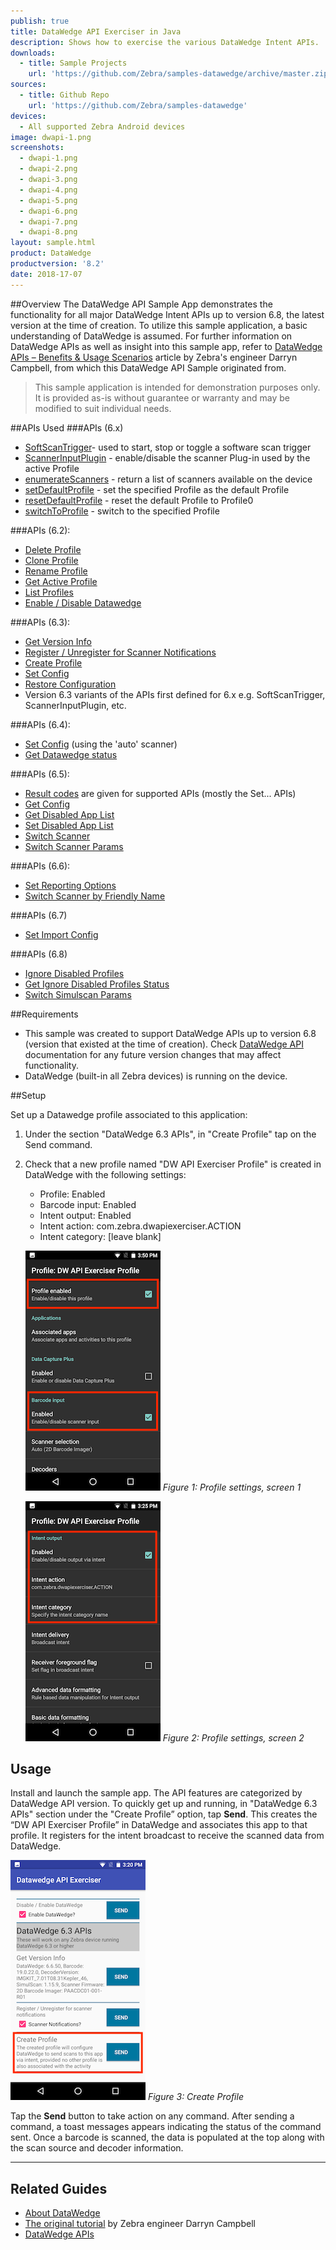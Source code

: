 ```yaml
---
publish: true
title: DataWedge API Exerciser in Java
description: Shows how to exercise the various DataWedge Intent APIs.
downloads:
  - title: Sample Projects
    url: 'https://github.com/Zebra/samples-datawedge/archive/master.zip'
sources:
  - title: Github Repo
    url: 'https://github.com/Zebra/samples-datawedge'
devices:
  - All supported Zebra Android devices
image: dwapi-1.png
screenshots:
  - dwapi-1.png
  - dwapi-2.png
  - dwapi-3.png
  - dwapi-4.png
  - dwapi-5.png
  - dwapi-6.png
  - dwapi-7.png
  - dwapi-8.png
layout: sample.html
product: DataWedge
productversion: '8.2'
date: 2018-17-07
---
```


##Overview 
The DataWedge API Sample App demonstrates the functionality for all major DataWedge Intent APIs up to version 6.8, the latest version at the time of creation. To utilize this sample application, a basic understanding of DataWedge is assumed.  For further information on DataWedge APIs as well as insight into this sample app, refer to [DataWedge APIs – Benefits & Usage Scenarios](https://developer.zebra.com/community/home/blog/2017/06/27/datawedge-apis-benefits-challenges) article by Zebra's engineer Darryn Campbell, from which this DataWedge API Sample originated from. 

> This sample application is intended for demonstration purposes only. It is provided as-is without guarantee or warranty and may be modified to suit individual needs. 

##APIs Used
###APIs (6.x)
* [SoftScanTrigger](../../api/softscantrigger/)- used to start, stop or toggle a software scan trigger
* [ScannerInputPlugin](../../api/scannerinputplugin/) - enable/disable the scanner Plug-in used by the active Profile
* [enumerateScanners](../../api/enumeratescanners/) - return a list of scanners available on the device
* [setDefaultProfile](../../api/setdefaultprofile/) - set the specified Profile as the default Profile
* [resetDefaultProfile](../../api/resetdefaultprofile/) - reset the default Profile to Profile0
* [switchToProfile](../../api/switchtoprofile/) - switch to the specified Profile

###APIs (6.2):
* [Delete Profile](../../api/deleteprofile/)
* [Clone Profile](../../api/cloneprofile/)
* [Rename Profile](../../api/renameprofile/)
* [Get Active Profile](../../api/getactiveprofile/)
* [List Profiles](../../api/getprofileslist/)
* [Enable / Disable Datawedge](../../api/enabledatawedge/)

###APIs (6.3):
* [Get Version Info](../../api/getversioninfo/)
* [Register / Unregister for Scanner Notifications](../../api/registerfornotification/)
* [Create Profile](../../api/createprofile/)
* [Set Config](../../api/setconfig/)
* [Restore Configuration](../../api/restoreconfig/)
* Version 6.3 variants of the APIs first defined for 6.x e.g. SoftScanTrigger, ScannerInputPlugin, etc.

###APIs (6.4):
* [Set Config](../../api/setconfig/) (using the 'auto' scanner)
* [Get Datawedge status](../..//api/getdatawedgestatus/)

###APIs (6.5):
* [Result codes](../../api/resultinfo/) are given for supported APIs (mostly the Set... APIs)
* [Get Config](../..//api/getconfig/)
* [Get Disabled App List](../../api/getdisabledapplist/)
* [Set Disabled App List](../../api/setdisabledapplist/)
* [Switch Scanner](../../api/switchscanner/)
* [Switch Scanner Params](../../api/switchscannerparams/)

###APIs (6.6):
* [Set Reporting Options](../../api/setreportingoptions/)
* [Switch Scanner by Friendly Name](../../api/switchscanner/) 

###APIs (6.7)
* [Set Import Config](../../api/importconfig/)

###APIs (6.8)
* [Ignore Disabled Profiles](../../api/setignoredisabledprofiles/)
* [Get Ignore Disabled Profiles Status](../../api/getignoredisabledprofiles/)
* [Switch Simulscan Params](../../api/switchsimulscanparams/) 

##Requirements
* This sample was created to support DataWedge APIs up to version 6.8 (version that existed at the time of creation). Check [DataWedge API](../../about) documentation for any future version changes that may affect functionality.
* DataWedge (built-in all Zebra devices) is running on the device.

##Setup

Set up a Datawedge profile associated to this application:
1. Under the section "DataWedge 6.3 APIs", in "Create Profile" tap on the Send command.  
2. Check that a new profile named "DW API Exerciser Profile" is created in DataWedge with the following settings:
   * Profile: Enabled
   * Barcode input: Enabled
   * Intent output: Enabled
   * Intent action: com.zebra.dwapiexerciser.ACTION
   * Intent category: [leave blank]
  
   ![img](dwapi_profile-1.png) 
  _Figure 1: Profile settings, screen 1_

   ![img](dwapi_profile-2.png) 
  _Figure 2: Profile settings, screen 2_

## Usage

Install and launch the sample app. The API features are categorized by DataWedge API version. To quickly get up and running, in  "DataWedge 6.3 APIs" section under the "Create Profile” option, tap **Send**. This creates the “DW API Exerciser Profile” in DataWedge and associates this app to that profile.  It registers for the intent broadcast to receive the scanned data from DataWedge. 

  ![img](dwapi-3_mini.png) 
  _Figure 3: Create Profile_

Tap the **Send** button to take action on any command. After sending a command, a toast messages appears indicating the status of the command sent.  Once a barcode is scanned, the data is populated at the top along with the scan source and decoder information.  










-----

## Related Guides

* [About DataWedge](../../about)
* [The original tutorial](https://developer.zebra.com/community/home/blog/2017/06/27/datawedge-apis-benefits-challenges) by Zebra engineer Darryn Campbell
* [DataWedge APIs](../../api) 






